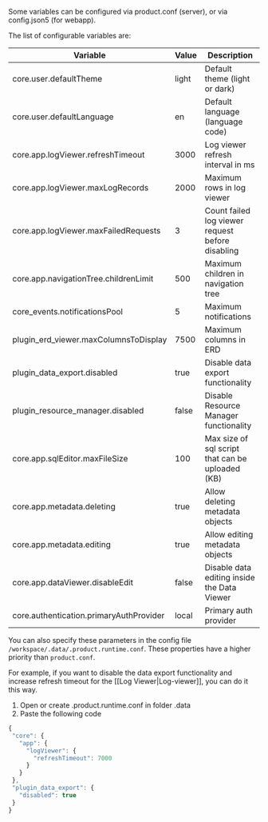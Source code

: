 Some variables can be configured via product.conf (server), or via config.json5 (for webapp).

The list of configurable variables are:

| Variable                                | Value | Description                                      |
|-----------------------------------------|-------|--------------------------------------------------|
| core.user.defaultTheme                  | light | Default theme (light or dark)                    |
| core.user.defaultLanguage               | en    | Default language (language code)                 |
| core.app.logViewer.refreshTimeout       | 3000  | Log viewer refresh interval in ms                |
| core.app.logViewer.maxLogRecords        | 2000  | Maximum rows in log viewer                       |
| core.app.logViewer.maxFailedRequests    | 3     | Count failed log viewer request before disabling |
| core.app.navigationTree.childrenLimit   | 500   | Maximum children in navigation tree              |
| core_events.notificationsPool           | 5     | Maximum notifications                            |
| plugin_erd_viewer.maxColumnsToDisplay   | 7500  | Maximum columns in ERD                           |
| plugin_data_export.disabled             | true  | Disable data export functionality                |
| plugin_resource_manager.disabled        | false | Disable Resource Manager functionality           |
| core.app.sqlEditor.maxFileSize          | 100   | Max size of sql script that can be uploaded (KB) |
| core.app.metadata.deleting              | true  | Allow deleting metadata objects                  |
| core.app.metadata.editing               | true  | Allow editing metadata objects                   |
| core.app.dataViewer.disableEdit         | false | Disable data editing inside the Data Viewer      |
| core.authentication.primaryAuthProvider | local | Primary auth provider                            |

You can also specify these parameters in the config file `/workspace/.data/.product.runtime.conf`. These properties have a higher priority than `product.conf`.

For example, if you want to disable the data export functionality and increase refresh timeout for the [[Log Viewer|Log-viewer]], you can do it this way.
1. Open or create .product.runtime.conf in folder .data
2. Paste the following code
```javascript
{
 "core": {
   "app": {
     "logViewer": {
       "refreshTimeout": 7000
     }
   }
 },
 "plugin_data_export": {
   "disabled": true
 }
}


